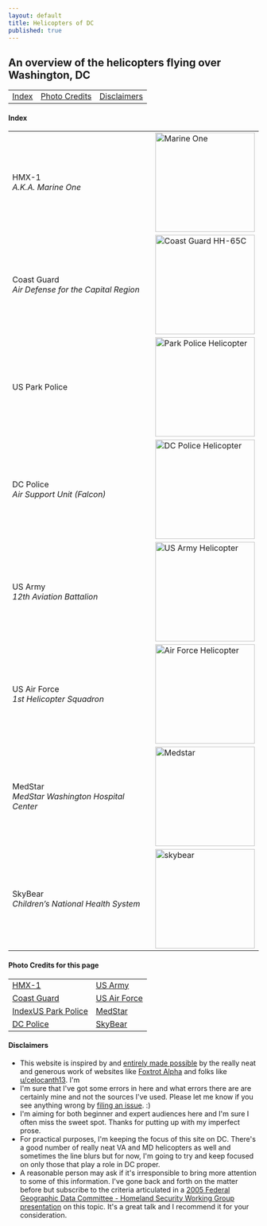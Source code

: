 ```yaml
---
layout: default
title: Helicopters of DC
published: true
---
```


## An overview of the helicopters flying over Washington, DC
  
  
 <table style="width:100%">
  <tr>
    <td><a href="#index">Index</a></td>
    <td><a href="#photo-credits">Photo Credits</a></td>
    <td><a href="#dislaimers">Disclaimers</a></td>
  </tr>
</table>  


#### Index


 <table style="width:100%">
  <tr>
    <td>HMX-1<br><em>A.K.A. Marine One</em></td>
    <td><img src="https://helicoptersofdc.com/pictures/VH-3D_Marine_One_over_Washington_DC_May_2005.jpg" alt="Marine One" width="200"></td>
  </tr>
  <tr>
    <td>Coast Guard<br><em>Air Defense for the Capital Region</em></td>
    <td><img src="https://helicoptersofdc.com/pictures/1599px-USCG_HH-65C.jpg" alt="Coast Guard HH-65C" width="200"></td>
  </tr>
  <tr>
    <td>US Park Police</td>
    <td><img src="https://helicoptersofdc.com/pictures/U.S._Park_Police_helicopter.JPG" alt="Park Police Helicopter" width="200"></td>
  </tr>
  <tr>
    <td>DC Police<br><em>Air Support Unit (Falcon)</em></td>
    <td><img src="https://helicoptersofdc.com/pictures/MPD-helicopter.jpg" alt="DC Police Helicopter" width="200"></td>
  </tr>
  <tr>
    <td>US Army<br><em>12th Aviation Battalion</em></td>
    <td><img src="https://helicoptersofdc.com/pictures/US-Army-Gold-Tops.png" alt="US Army Helicopter" width="200"></td>
  </tr> 
  <tr>
    <td>US Air Force<br><em>1st Helicopter Squadron</em></td>
    <td><img src="https://helicoptersofdc.com/pictures/US-1st-Helicopter-Squadron.jpg" alt="Air Force Helicopter" width="200"></td>
  </tr>
  <tr>
    <td>MedStar<br><em>MedStar Washington Hospital Center</em></td>
    <td><img src="https://helicoptersofdc.com/pictures/medstar.jpg" alt="Medstar" width="200"></td>
  </tr>
   <tr>
    <td>SkyBear<br><em>Children’s National Health System</em></td>
    <td><img src="https://helicoptersofdc.com/pictures/skybear.jpg" alt="skybear" width="200"></td>
  </tr>
</table> 




#### Photo Credits for this page


 <table style="width:100%">
  <tr>
    <td><a href="https://en.wikipedia.org/wiki/Marine_One#/media/File:VH-3D_Marine_One_over_Washington_DC_May_2005.jpg">HMX-1</></td>
    <td><a href="https://foxtrotalpha.jalopnik.com/these-elite-military-helicopter-units-fly-washingtons-p-1704260996">US Army</></td>
  </tr>
   <tr>
    <td><a href="https://en.wikipedia.org/wiki/File:USCG_HH-65C.jpg">Coast Guard</></td>
    <td><a href="https://commons.wikimedia.org/wiki/Category:1st_Helicopter_Squadron_(United_States_Air_Force)#/media/File:141021-F-CX842-001_The_first_ex-USMC_UH-1N_for_1HS_lands_at_Andrews.jpg">US Air Force</></td>
  </tr>
   <tr>
    <td><a href="https://en.wikipedia.org/wiki/File:U.S._Park_Police_helicopter.JPG">Index</>US Park Police</td>
    <td><a href="https://www.medstarwashington.org/our-services/medstar-heart-vascular-institute/treatments/medstar-rapid-transportation/">MedStar</></td>
  </tr>
   <tr>
    <td><a href="https://www.flickr.com/photos/ep_jhu/35266792364/in/photostream/">DC Police</></td>
    <td><a href="https://twitter.com/stat_medevac/status/817390049927036928">SkyBear</></td>
  </tr>
</table> 



#### Disclaimers   
* This website is inspired by and [entirely made possible](https://helicoptersofdc.com/credits/) by the really neat and generous work of websites like [Foxtrot Alpha](https://foxtrotalpha.jalopnik.com/) and folks like [u/celocanth13](https://www.reddit.com/user/celocanth13).  I'm 
* I'm sure that I've got some errors in here and what errors there are are certainly mine and not the sources I've used.  Please let me know if you see anything wrong by [filing an issue](https://github.com/gbinal/dc-helicopters/issues).  :)  
* I'm aiming for both beginner and expert audiences here and I'm sure I often miss the sweet spot.  Thanks for putting up with my imperfect prose.  
* For practical purposes, I'm keeping the focus of this site on DC.  There's a good number of really neat VA and MD helicopters as well and sometimes the line blurs but for now, I'm going to try and keep focused on only those that play a role in DC proper.  
* A reasonable person may ask if it's irresponsible to bring more attention to some of this information.  I've gone back and forth on the matter before but subscribe to the criteria articulated in a [2005 Federal Geographic Data Committee - Homeland Security Working Group presentation](https://web.archive.org/web/20101122205653/http://www.emforum.org/vforum/lc051116.htm) on this topic.  It's a great talk and I recommend it for your consideration.  

